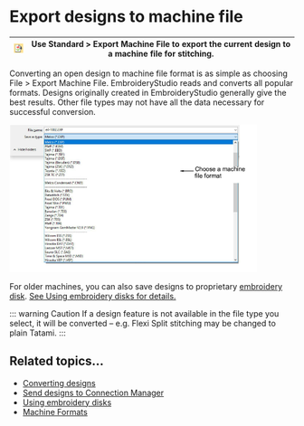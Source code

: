 # Export designs to machine file

| ![ExportMachineFile.png](assets/ExportMachineFile.png) | Use Standard > Export Machine File to export the current design to a machine file for stitching. |
| ------------------------------------------------------ | ------------------------------------------------------------------------------------------------ |

Converting an open design to machine file format is as simple as choosing File > Export Machine File. EmbroideryStudio reads and converts all popular formats. Designs originally created in EmbroideryStudio generally give the best results. Other file types may not have all the data necessary for successful conversion.

![ExportMachineFile00016.png](assets/ExportMachineFile00016.png)

For older machines, you can also save designs to proprietary [embroidery disk](../../glossary/glossary#embroidery-disk). [See Using embroidery disks for details.](Using_embroidery_disks)

::: warning Caution
If a design feature is not available in the file type you select, it will be converted – e.g. Flexi Split stitching may be changed to plain Tatami.
:::

## Related topics...

- [Converting designs](../../Management/manage_designs/Converting_designs)
- [Send designs to Connection Manager](Send_designs_to_Connection_Manager)
- [Using embroidery disks](Using_embroidery_disks)
- [Machine Formats](../../Setup/machines/Machine_Formats)
